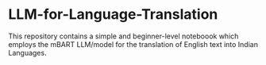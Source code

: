 # LLM-for-Language-Translation
This repository contains a simple and beginner-level noteboook which employs the mBART LLM/model for the translation of English text into Indian Languages.
